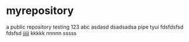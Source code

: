# myrepository
a public repository
testing 123
abc
asdasd
dsadsadsa
pipe
tyui
fdsfdsfsd
fdsfsd
jjjjj
kkkkk
nnnnn
sssss
